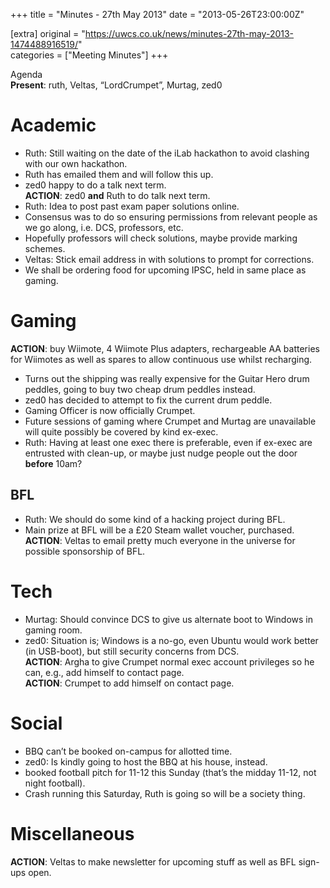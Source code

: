 +++
title = "Minutes - 27th May 2013"
date = "2013-05-26T23:00:00Z"

[extra]
original = "https://uwcs.co.uk/news/minutes-27th-may-2013-1474488916519/"    
categories = ["Meeting Minutes"]
+++

Agenda  
**Present**: ruth, Veltas, “LordCrumpet”, Murtag, zed0

# Academic

  - Ruth: Still waiting on the date of the iLab hackathon to avoid clashing with our own hackathon.
  - Ruth has emailed them and will follow this up.
  - zed0 happy to do a talk next term.  
    **ACTION**: zed0 **and** Ruth to do talk next term.
  - Ruth: Idea to post past exam paper solutions online.
  - Consensus was to do so ensuring permissions from relevant people as we go along, i.e. DCS, professors, etc.
  - Hopefully professors will check solutions, maybe provide marking schemes.
  - Veltas: Stick email address in with solutions to prompt for corrections.
  - We shall be ordering food for upcoming IPSC, held in same place as gaming.

# Gaming

**ACTION**: buy Wiimote, 4 Wiimote Plus adapters, rechargeable AA batteries for Wiimotes as well as spares to allow continuous use whilst recharging.

  - Turns out the shipping was really expensive for the Guitar Hero drum peddles, going to buy two cheap drum peddles instead.
  - zed0 has decided to attempt to fix the current drum peddle.
  - Gaming Officer is now officially Crumpet.
  - Future sessions of gaming where Crumpet and Murtag are unavailable will quite possibly be covered by kind ex-exec.
  - Ruth: Having at least one exec there is preferable, even if ex-exec are entrusted with clean-up, or maybe just nudge people out the door **before** 10am?

## BFL

  - Ruth: We should do some kind of a hacking project during BFL.
  - Main prize at BFL will be a £20 Steam wallet voucher, purchased.  
    **ACTION**: Veltas to email pretty much everyone in the universe for possible sponsorship of BFL.

# Tech

  - Murtag: Should convince DCS to give us alternate boot to Windows in gaming room.
  - zed0: Situation is; Windows is a no-go, even Ubuntu would work better (in USB-boot), but still security concerns from DCS.  
    **ACTION**: Argha to give Crumpet normal exec account privileges so he can, e.g., add himself to contact page.  
    **ACTION**: Crumpet to add himself on contact page.

# Social

  - BBQ can’t be booked on-campus for allotted time.
  - zed0: Is kindly going to host the BBQ at his house, instead.
  - booked football pitch for 11-12 this Sunday (that’s the midday 11-12, not night football).
  - Crash running this Saturday, Ruth is going so will be a society thing.

# Miscellaneous

**ACTION**: Veltas to make newsletter for upcoming stuff as well as BFL sign-ups open.
